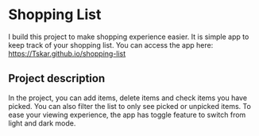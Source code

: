 # Shopping List

I build this project to make shopping experience easier. It is simple app to keep track of your shopping list. You can access the app here:
https://Tskar.github.io/shopping-list

## Project description

In the project, you can add items, delete items and check items you have picked. You can also filter the list to only see picked or unpicked items. To ease your viewing experience, the app has toggle feature to switch from light and dark mode.


